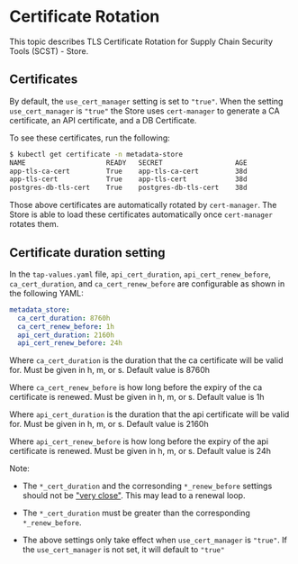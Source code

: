 # Certificate Rotation

This topic describes TLS Certificate Rotation for Supply Chain Security Tools (SCST) - Store.

## Certificates

By default, the `use_cert_manager` setting is set to `"true"`.
When the setting `use_cert_manager` is `"true"` the Store uses `cert-manager` to generate a CA certificate, an API certificate, and a DB Certificate.

To see these certificates, run the following:

```bash
$ kubectl get certificate -n metadata-store
NAME                    READY   SECRET                  AGE
app-tls-ca-cert         True    app-tls-ca-cert         38d
app-tls-cert            True    app-tls-cert            38d
postgres-db-tls-cert    True    postgres-db-tls-cert    38d
```

Those above certificates are automatically rotated by `cert-manager`.
The Store is able to load these certificates automatically once `cert-manager` rotates them.

## Certificate duration setting
 
In the `tap-values.yaml` file, `api_cert_duration`, `api_cert_renew_before`, `ca_cert_duration`, and `ca_cert_renew_before`  are configurable as shown in the following YAML:

```yaml
metadata_store:
  ca_cert_duration: 8760h
  ca_cert_renew_before: 1h
  api_cert_duration: 2160h
  api_cert_renew_before: 24h
```

Where `ca_cert_duration` is the duration that the ca certificate will be valid for. Must be given in h, m, or s. Default value is 8760h

Where `ca_cert_renew_before` is how long before the expiry of the ca certificate is renewed. Must be given in h, m, or s. Default value is 1h

Where `api_cert_duration` is the duration that the api certificate will be valid for. Must be given in h, m, or s. Default value is 2160h

Where `api_cert_renew_before` is how long before the expiry of the api certificate is renewed. Must be given in h, m, or s. Default value is 24h

Note:
 - The `*_cert_duration` and the corresonding `*_renew_before` settings should not be ["very close"](https://cert-manager.io/docs/usage/certificate/#renewal). This may lead to a renewal loop.

 - The `*_cert_duration` must be greater than the corresponding `*_renew_before`.

 - The above settings only take effect when `use_cert_manager` is `"true"`. If the `use_cert_manager` is not set, it will default to `"true"`

